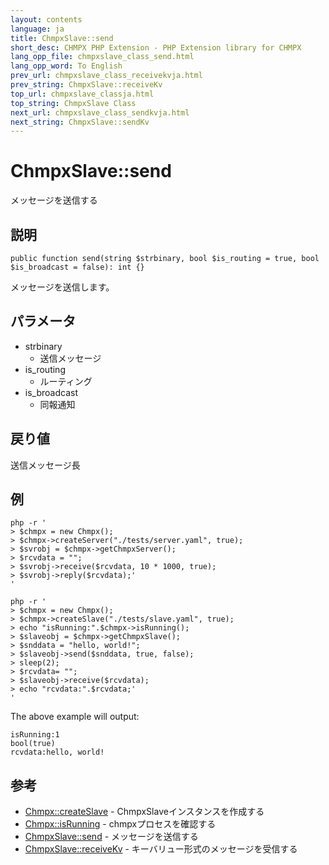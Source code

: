 ```yaml
---
layout: contents
language: ja
title: ChmpxSlave::send
short_desc: CHMPX PHP Extension - PHP Extension library for CHMPX
lang_opp_file: chmpxslave_class_send.html
lang_opp_word: To English
prev_url: chmpxslave_class_receivekvja.html
prev_string: ChmpxSlave::receiveKv
top_url: chmpxslave_classja.html
top_string: ChmpxSlave Class
next_url: chmpxslave_class_sendkvja.html
next_string: ChmpxSlave::sendKv
---
```


# ChmpxSlave::send
メッセージを送信する

## 説明

```
public function send(string $strbinary, bool $is_routing = true, bool $is_broadcast = false): int {}
```

メッセージを送信します。

## パラメータ
* strbinary
  * 送信メッセージ
* is_routing
  * ルーティング
* is_broadcast
  * 同報通知

## 戻り値
送信メッセージ長

## 例

```
php -r '
> $chmpx = new Chmpx();
> $chmpx->createServer("./tests/server.yaml", true);
> $svrobj = $chmpx->getChmpxServer();
> $rcvdata = "";
> $svrobj->receive($rcvdata, 10 * 1000, true);
> $svrobj->reply($rcvdata);'
'
```

```
php -r '
> $chmpx = new Chmpx();
> $chmpx->createSlave("./tests/slave.yaml", true);
> echo "isRunning:".$chmpx->isRunning();
> $slaveobj = $chmpx->getChmpxSlave();
> $snddata = "hello, world!";
> $slaveobj->send($snddata, true, false);
> sleep(2);
> $rcvdata= "";
> $slaveobj->receive($rcvdata);
> echo "rcvdata:".$rcvdata;'
'
```

The above example will output:

```
isRunning:1
bool(true)
rcvdata:hello, world!
```


## 参考
- [Chmpx::createSlave](chmpx_class_createslaveja.html) - ChmpxSlaveインスタンスを作成する
- [Chmpx::isRunning](chmpx_class_isrunningja.html) - chmpxプロセスを確認する
- [ChmpxSlave::send](chmpxslave_class_sendja.html) - メッセージを送信する
- [ChmpxSlave::receiveKv](chmpxslave_class_receivekvja.html) - キーバリュー形式のメッセージを受信する

